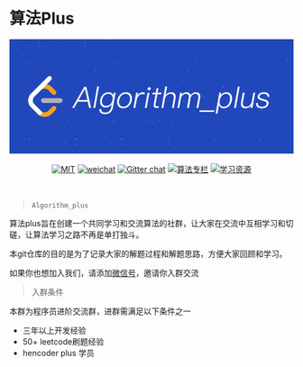 
# 算法Plus


<div align="center">  

<img src="https://raw.githubusercontent.com/JackLee-pro/algorithm_plus/master/pictures/algorithm_plus.png" width=""/> 
<br/>

[![MIT](https://img.shields.io/badge/LICENSE-MIT-blue)](https://github.com/JackLee-pro/algorithm_plus/blob/master/LICENSE)
[![weichat](https://img.shields.io/badge/weichat-s419505080s-green)](https://raw.githubusercontent.com/JackLee-pro/algorithm_plus/master/pictures/qr_code.jpg)
[![Gitter chat](https://img.shields.io/badge/Chat-Gitter-ff69b4.svg?label=Chat&logo=gitter&style=flat-square)](https://gitter.im/algorithm_plus)
[![算法专栏](https://img.shields.io/badge/LINK-%E7%AE%97%E6%B3%95%E4%B8%93%E6%A0%8F-orange)](http://gk.link/a/104fH)
[![学习资源](https://img.shields.io/badge/LINK-%E5%AD%A6%E4%B9%A0%E8%B5%84%E6%BA%90-brightgreen)](https://github.com/JackLee-pro/algorithm_plus/blob/master/resources/%E5%AD%A6%E4%B9%A0%E8%B5%84%E6%BA%90.md)


</div><br>


> `Algorithm_plus`

算法plus旨在创建一个共同学习和交流算法的社群，让大家在交流中互相学习和切磋，让算法学习之路不再是单打独斗。

本git仓库的目的是为了记录大家的解题过程和解题思路，方便大家回顾和学习。

如果你也想加入我们，请添加[微信号](https://raw.githubusercontent.com/JackLee-pro/algorithm_plus/master/pictures/qr_code.jpg)，邀请你入群交流

> 入群条件

本群为程序员进阶交流群，进群需满足以下条件之一

* 三年以上开发经验
* 50+ leetcode刷题经验
* hencoder plus 学员














